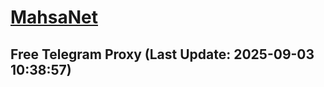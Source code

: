 
# [MahsaNet](https://t.me/mahsa_net)
## Free Telegram Proxy (Last Update: 2025-09-03 10:38:57)

    